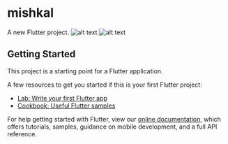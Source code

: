 # mishkal

A new Flutter project.
![alt text](https://github.com/tarekDZ2019/mishkal-App/blob/master/images/text1.png)
![alt text](https://github.com/tarekDZ2019/mishkal-App/blob/master/images/text2.png)


## Getting Started

This project is a starting point for a Flutter application.

A few resources to get you started if this is your first Flutter project:

- [Lab: Write your first Flutter app](https://flutter.io/docs/get-started/codelab)
- [Cookbook: Useful Flutter samples](https://flutter.io/docs/cookbook)

For help getting started with Flutter, view our 
[online documentation](https://flutter.io/docs), which offers tutorials, 
samples, guidance on mobile development, and a full API reference.

